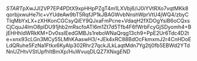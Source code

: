 $START$pXwJJI2VP7EP4PDtX9xpHHpPZgT4m1LXVbj6/iJ0iYVtRXo7vqtMKk8qorbjxwuHe7Ic+vYUdeAw9bT5RqfJP1kJBAGWvbNnshWprVtU4jWQ4/zbyCTIqMbYxLX+zXHKonCGCsyQiEY9QJxaFmPcne+VdaqH2fXDOgYsiB6oCQxsCjCquJ4lmO8plDU91jhb2mRscfoATl6m1Zt7d5Tfb4F6fWrbFcyGjSDyomh4+BjEHHhIdWRkKM+Dv0ssIEedGMBJs1reboWNaQrqg13ch9+PpE2Ur6Tdc4D2te+xnx93cLGn3MCy55LMhKAaswH3/+JEk4xRC88BdOcFkmxmJ2r4CnHDoELdQRuhe5FzNa1Ftkx6KyAlp302Rhr27qckJLkLaqtMdn7Yg2tj0fb5EBWd2YTdNnUZHtvVStUpfhItBmXp/HuWvuqDLQZ7XNxg$END$